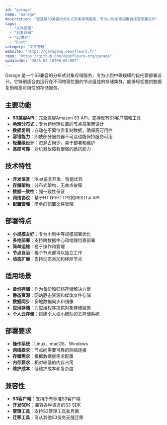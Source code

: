 ```yaml
---
id: "garage"
name: "Garage"
description: "轻量级S3兼容的分布式对象存储服务，专为小到中等规模自托管部署设计"
tags:
  - "文件管理"
  - "对象存储"
  - "S3兼容"
  - "Rust"
category: "文件管理"
website: "https://garagehq.deuxfleurs.fr"
repo: "https://github.com/deuxfleurs-org/garage"
updatedAt: "2025-06-18T00:00:00Z"
---
```


Garage 是一个S3兼容的分布式对象存储服务，专为小到中等规模的自托管部署设计。它特别适合由运行在不同物理位置的节点组成的存储集群，能够轻松提供数据复制和高可用性的存储服务。

## 主要功能

- **S3兼容API**：完全兼容Amazon S3 API，支持现有S3客户端和工具
- **地理分布式**：专为跨地理位置的节点部署而设计
- **数据复制**：自动在不同位置复制数据，确保高可用性
- **容错能力**：即使部分服务器不可达也能保持服务可用
- **轻量级设计**：资源占用少，易于部署和维护
- **高度可靠**：对机器故障有很强的抵抗能力

## 技术特性

- **开发语言**：Rust语言开发，性能优异
- **存储架构**：分布式架构，无单点故障
- **数据一致性**：强一致性保证
- **网络协议**：基于HTTP/HTTPS的RESTful API
- **配置管理**：简单的配置文件管理

## 部署特点

- **小规模友好**：专为小到中等规模部署优化
- **多地部署**：支持跨数据中心和地理位置部署
- **简单运维**：易于操作和管理
- **节点自治**：每个节点都可以独立工作
- **动态扩展**：支持动态添加和移除节点

## 适用场景

- **备份存储**：作为备份和归档存储解决方案
- **静态资源**：网站静态资源和媒体文件存储
- **数据同步**：多地数据同步和镜像
- **应用存储**：为应用程序提供对象存储服务
- **个人云存储**：搭建个人或小团队的云存储系统

## 部署要求

- **操作系统**：Linux、macOS、Windows
- **网络要求**：节点间需要可靠的网络连接
- **存储需求**：根据数据量需求配置
- **内存要求**：相对较低的内存占用
- **维护成本**：低维护成本和复杂度

## 兼容性

- **S3客户端**：支持所有标准S3客户端
- **开发SDK**：兼容各种语言的S3 SDK
- **管理工具**：支持S3管理工具和界面
- **迁移工具**：可从其他S3服务无缝迁移 